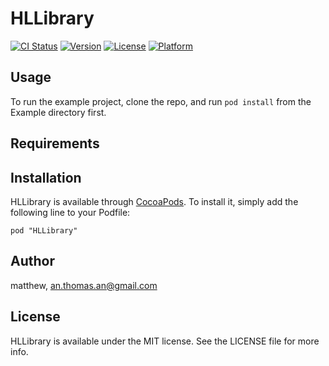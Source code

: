 # HLLibrary

[![CI Status](http://img.shields.io/travis/matthew/HLLibrary.svg?style=flat)](https://travis-ci.org/matthew/HLLibrary)
[![Version](https://img.shields.io/cocoapods/v/HLLibrary.svg?style=flat)](http://cocoadocs.org/docsets/HLLibrary)
[![License](https://img.shields.io/cocoapods/l/HLLibrary.svg?style=flat)](http://cocoadocs.org/docsets/HLLibrary)
[![Platform](https://img.shields.io/cocoapods/p/HLLibrary.svg?style=flat)](http://cocoadocs.org/docsets/HLLibrary)

## Usage

To run the example project, clone the repo, and run `pod install` from the Example directory first.

## Requirements

## Installation

HLLibrary is available through [CocoaPods](http://cocoapods.org). To install
it, simply add the following line to your Podfile:

    pod "HLLibrary"

## Author

matthew, an.thomas.an@gmail.com

## License

HLLibrary is available under the MIT license. See the LICENSE file for more info.

